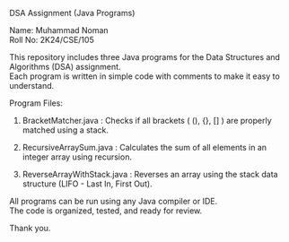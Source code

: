 DSA Assignment (Java Programs)


Name: Muhammad Noman  
Roll No: 2K24/CSE/105  

This repository includes three Java programs for the Data Structures and Algorithms (DSA) assignment.  
Each program is written in simple code with comments to make it easy to understand.

Program Files:

1. BracketMatcher.java  :
    Checks if all brackets ( (), {}, [] ) are properly matched using a stack.

2. RecursiveArraySum.java  :
    Calculates the sum of all elements in an integer array using recursion.

3. ReverseArrayWithStack.java : 
    Reverses an array using the stack data structure (LIFO - Last In, First Out).

All programs can be run using any Java compiler or IDE.  
The code is organized, tested, and ready for review.

Thank you.

